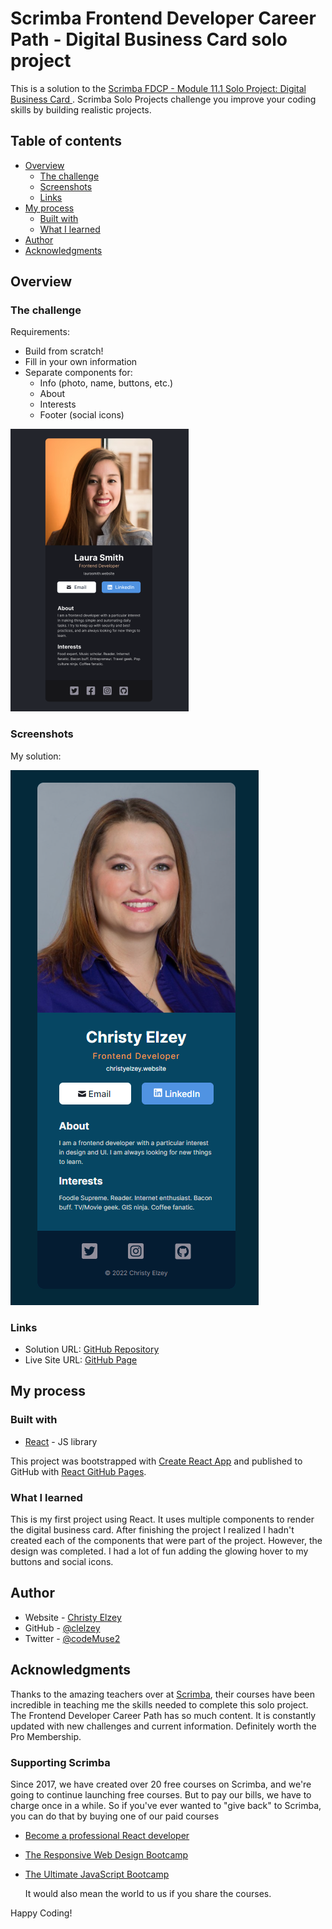 # Scrimba Frontend Developer Career Path - Digital Business Card solo project

This is a solution to the [Scrimba FDCP - Module 11.1 Solo Project: Digital Business Card
](https://www.figma.com/file/4ctPLUvIn5b5Ep6YPOZWWd/Digital-Business-Card?node-id=0%3A1).
Scrimba Solo Projects challenge you improve your coding skills by building realistic projects.

## Table of contents

- [Overview](#overview)
  - [The challenge](#the-challenge)
  - [Screenshots](#screenshots)
  - [Links](#links)
- [My process](#my-process)
  - [Built with](#built-with)
  - [What I learned](#what-i-learned)
- [Author](#author)
- [Acknowledgments](#acknowledgments)


## Overview

### The challenge

Requirements:

- Build from scratch!
- Fill in your own information
- Separate components for:
  - Info (photo, name, buttons, etc.)
  - About
  - Interests
  - Footer (social icons)

![](./img/figma-design-digital-business-card.png)


### Screenshots

My solution:

![](./img/app-capture.png)

### Links

- Solution URL: [GitHub Repository](https://github.com/clelzey/digital-business-card)
- Live Site URL: [GitHub Page](https://clelzey.github.io/digital-business-card/)

## My process

### Built with

- [React](https://reactjs.org/) - JS library

This project was bootstrapped with [Create React App](https://github.com/facebook/create-react-app) and
published to GitHub with [React GitHub Pages](https://github.com/gitname/react-gh-pages).


### What I learned

This is my first project using React. It uses multiple components to render the digital business card.
After finishing the project I realized I hadn't created each of the components that were part of the project.
However, the design was completed. I had a lot of fun adding the glowing hover to my buttons and social icons.

## Author

- Website - [Christy Elzey](https://clelzey.github.io/digital-business-card/)
- GitHub - [@clelzey](https://github.com/clelzey/)
- Twitter - [@codeMuse2](https://twitter.com/codeMuse2)


## Acknowledgments

Thanks to the amazing teachers over at [Scrimba](https://scrimba.com/), their courses have been incredible in teaching
me the skills needed to complete this solo project. The Frontend Developer Career Path has so much content. It is constantly
updated with new challenges and current information. Definitely worth the Pro Membership.

### Supporting Scrimba

Since 2017, we have created over 20 free courses on Scrimba, and we're going to
continue launching free courses. But to pay our bills, we have to charge once
in a while. So if you've ever wanted to "give back" to Scrimba, you can do that by buying
one of our paid courses

- [Become a professional React developer](https://scrimba.com/course/greact)
- [The Responsive Web Design Bootcamp](https://scrimba.com/course/gresponsive)
- [The Ultimate JavaScript Bootcamp](https://scrimba.com/course/gjavascript)

  It would also mean the world to us if you share the courses.

Happy Coding!
